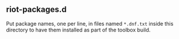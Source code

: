 ## riot-packages.d

Put package names, one per line, in files named `*.dnf.txt` inside this
directory to have them installed as part of the toolbox build.
